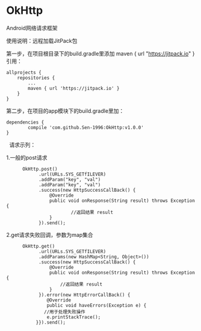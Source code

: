 # OkHttp
Android网络请求框架
 
 
使用说明：远程加载JitPack包

第一步，在项目根目录下的build.gradle里添加 maven { url "https://jitpack.io" }引用：
 
	allprojects {
		repositories {
			...
			maven { url 'https://jitpack.io' }
		}
	}
 
第二步，在项目的app模块下的build.gradle里加：

	dependencies {
	        compile 'com.github.Sen-1996:OkHttp:v1.0.0'
	}


 
请求示列：
 
 
1.一般的post请求

          OkHttp.post()
                .url(URLs.SYS_GETfILEVER)
                .addParam("key", "val")
                .addParam("key", "val")
                .success(new HttpSuccessCallBack() {
                    @Override
                    public void onResponse(String result) throws Exception {
                            //返回结果 result
                    }
                }).send();
                
                
2.get请求失败回调，参数为map集合

          OkHttp.get()
                .url(URLs.SYS_GETfILEVER)
                .addParams(new HashMap<String, Object>())
                .success(new HttpSuccessCallBack() {
                    @Override
                    public void onResponse(String result) throws Exception {
                        //返回结果 result
                    }
                }).error(new HttpErrorCallBack() {
                   @Override
                   public void haveErrors(Exception e) {
                  //用于处理失败操作
                   e.printStackTrace();
               }}).send();
